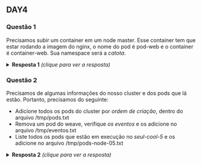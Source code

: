 ## DAY4

### Questão 1
Precisamos subir um container em um node master. Esse container tem que estar
rodando a imagem do nginx, o nome do pod é pod-web e o container é
container-web. Sua namespace será a *catota*.

<details>
  <summary><b>Resposta 1</b> <em>(clique para ver a resposta)</em></summary>

```yaml
apiVersion: v1
kind: Pod
metadata:
  creationTimestamp: null
  labels:
    run: pod-web
  name: pod-web
  namespace: catota
spec:
  containers:
  - image: nginx
    name: container-web
    resources: {}
  dnsPolicy: ClusterFirst
  restartPolicy: Always
  tolerations:
  - effect: NoSchedule
    operator: Equal
    key: node-role.kubernetes.io/master
  nodeSelector:
    node-role.kubernetes.io/master: ""  
status: {}

```

```bash
kubectl create namespace catota
kubectl create -f opa.yaml
```
</details>

### Questão 2
Precisamos de algumas informações do nosso cluster e dos pods que lá estão.
Portanto, precisamos do seguinte:
- Adicione todos os pods do cluster por *ordem de criação*, dentro do arquivo
  /tmp/pods.txt
- Remova um pod do weave, verifique *os eventos* e os adicione no arquivo /tmp/eventos.txt
- Liste todos os pods que estão em execução no *seul-cool-5* e os adicione no
  arquivo /tmp/pods-node-05.txt



<details>
  <summary><b>Resposta 2</b> <em>(clique para ver a resposta)</em></summary>
  
```bash
kubectl get pods --sort-by=.metadata.creationTimestamp -A -o name > /tmp/pods.txt
kubectl get events --all-namespaces --sort-by=.metadata.creationTimestamp > /tmp/eventos.txt
kubectl get pods --all-namespaces --field-selector spec.nodeName=seul-cool-05 -o name > /tmp/pods-node-05.txt
```
</details>
